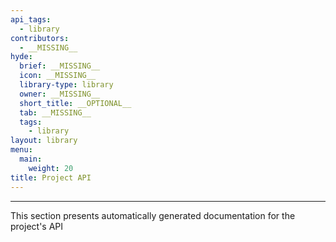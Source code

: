```yaml
---
api_tags:
  - library
contributors:
  - __MISSING__
hyde:
  brief: __MISSING__
  icon: __MISSING__
  library-type: library
  owner: __MISSING__
  short_title: __OPTIONAL__
  tab: __MISSING__
  tags:
    - library
layout: library
menu:
  main:
    weight: 20
title: Project API
---
```


---

This section presents automatically generated documentation for the project's API
